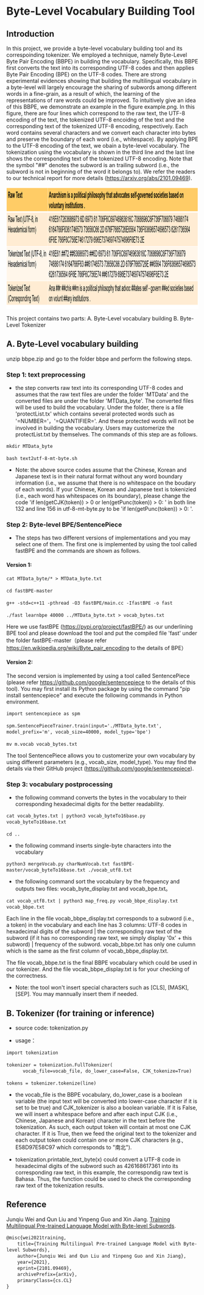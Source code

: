 # Byte-Level Vocabulary Building Tool


## Introduction

In this project, we provide a byte-level vocabulary building tool and its correspoinding tokenizer. We employed a technique, namely Byte-Level Byte Pair Encoding (BBPE) in building the vocabulary. Specifically, this BBPE first converts the text into its corresponding UTF-8 codes and then applies Byte Pair Encoding (BPE) on the UTF-8 codes. There are strong experimental evidences showing that building the multilingual vocabulary in a byte-level will largely encourage the sharing of subwords among different words in a fine-grain, as a result of which, the learning of the representations of rare words could be improved. To intuitively give an idea of this BBPE, we demonstrate an example in the figure example.png. In this figure, there are four lines which correspond to the raw text, the UTF-8 encoding of the text, the tokenized UTF-8 encoidng of the text and the corresponding text of the tokenized UTF-8 encoding, respectively. Each word contains several characters and we convert each character into bytes and preserve the boundary of each word (i.e., whitespace). By applying BPE to the UTF-8 encoding of the text, we obain a byte-level vocabulary. The tokenization using the vocabulary is shown in the third line and the last line shows the corresponding text of the tokenized UTF-8 encoding. Note that the symbol "##" denotes the subword is an trailing subword (i.e., the subword is not in beginning of the word it belongs to). We refer the readers to our technical report for more details (https://arxiv.org/abs/2101.09469).

<img src="example.png" width="1000" height="320"/>
<br />

This project contains two parts: A. Byte-Level vocabulary building B. Byte-Level Tokenizer

## A. Byte-Level vocabulary building


unzip bbpe.zip and go to the folder bbpe and perform the following steps. 

### Step 1: text preprocessing

* the step converts raw text into its corresponding UTF-8 codes and assumes that the raw text files are under the folder 'MTData' and the converted files are under the folder 'MTData_byte'. The converted files will be used to build the vocabulary. Under the folder, there is a file 'protectList.tx' which contains several protected words such as '=NUMBER='，'=QUANTIFIER='. And these protected words will not be involved in building the vocabulary. Users may customerize the protectList.txt by themselves. The commands of this step are as follows. 

```
mkdir MTData_byte

bash text2utf-8-mt-byte.sh
```

* Note: the above source codes assume that the Chinese, Korean and Japanese text is in their natural format without any word boundary information (i.e., we assume that there is no whitespace on the boudary of each words). If your Chinese, Korean and Japanese text is tokenizied (i.e., each word has whitespaces on its boundary), please change the code 'if len(getCJK(token)) > 0 or len(getPunc(token)) > 0: ' in both line 132 and line 156 in utf-8-mt-byte.py to be 'if len(getPunc(token)) > 0: '.

### Step 2: Byte-level BPE/SentencePiece

* The steps has two different versions of implementations and you may select one of them. The first one is implemented by using the tool called fastBPE and the commands are shown as follows. 

#### Version 1:

```
cat MTData_byte/* > MTData_byte.txt

cd fastBPE-master

g++ -std=c++11 -pthread -O3 fastBPE/main.cc -IfastBPE -o fast

./fast learnbpe 40000 ../MTData_byte.txt > vocab_bytes.txt
```

Here we use fastBPE (https://pypi.org/project/fastBPE/) as our underlining BPE tool and please download the tool and put the compiled file 'fast' under the folder fastBPE-master（please refer https://en.wikipedia.org/wiki/Byte_pair_encoding to the details of BPE）

#### Version 2:

The second version is implemented by using a tool called SentencePiece (please refer https://github.com/google/sentencepiece to the details of this tool). You may first install its Python package by using the command "pip install sentencepiece" and execute the following commands in Python environment. 

```
import sentencepiece as spm

spm.SentencePieceTrainer.train(input='./MTData_byte.txt', model_prefix='m', vocab_size=40000, model_type='bpe')

mv m.vocab vocab_bytes.txt

```

The tool SentencePiece allows you to customerize your own vocabulary by using different parameters (e.g., vocab_size, model_type). You may find the details via their GitHub project (https://github.com/google/sentencepiece). 

### Step 3: vocabulary postprocessing

* the following command converts the bytes in the vocabulary to their corresponding hexadecimal digits for the better readability. 

```
cat vocab_bytes.txt | python3 vocab_byteTo16base.py vocab_byteTo16base.txt

cd ..
```

* the following command inserts single-byte characters into the vocabulary 

```
python3 mergeVocab.py charNumVocab.txt fastBPE-master/vocab_byteTo16base.txt ./vocab_utf8.txt
```

* the following command sort the vocabulary by the frequency and outputs two files: vocab_byte_display.txt and vocab_bpe.txt。

```
cat vocab_utf8.txt | python3 map_freq.py vocab_bbpe_display.txt vocab_bbpe.txt
```

Each line in the file vocab_bbpe_display.txt corresponds to a subword (i.e., a token) in the vocabulary and each line has 3 columns: UTF-8 codes in hexadecimal digits of the subword | the corresponding raw text of the subword (if it has no corresponding raw text, we simply display '0x' + this subword) | frequency of the subword. vocab_bbpe.txt has only one culumn which is the same as the first column of vocab_bbpe_display.txt. 

The file vocab_bbpe.txt is the final BBPE vocabulary which could be used in our tokenizer. And the file vocab_bbpe_display.txt is for your checking of the correctness. 

* Note: the tool won't insert special characters such as [CLS], [MASK], [SEP]. You may mannually insert them if needed. 


## B. Tokenizer (for training or inference)

* source code: tokenization.py

* usage：

```
import tokenization

tokenizer = tokenization.FullTokenizer(
      vocab_file=vocab_file, do_lower_case=False, CJK_tokenize=True)

tokens = tokenizer.tokenize(line)
```

* the vocab_file is the BBPE vocabulary, do_lower_case is a boolean variable (the input text will be converted into lower-case character if it is set to be true) and CJK_tokenizer is also a boolean variable. If it is False, we will insert a whitespace before and after each input CJK (i.e., Chinese, Japanese and Korean) character in the text before the tokenization. As such, each output token will contain at most one CJK character. If it is True, then we feed the original text to the tokenizer and each output token could contain one or more CJK characters (e.g., E58D97E58C97 which corresponds to "南北"). 

* tokenization.printable_text_byte(x) could convert a UTF-8 code in hexadecimal digits of the subword such as 426168617361 into its corresponding raw text, in this example, the correspondig raw text is Bahasa. Thus, the function could be used to check the corresponding raw text of the tokenization results. 

## Reference
Junqiu Wei and Qun Liu and Yinpeng Guo and Xin Jiang.
[Training Multilingual Pre-trained Language Model with Byte-level Subwords](https://arxiv.org/abs/2004.04037).

```
@misc{wei2021training,
    title={Training Multilingual Pre-trained Language Model with Byte-level Subwords},
    author={Junqiu Wei and Qun Liu and Yinpeng Guo and Xin Jiang},
    year={2021},
    eprint={2101.09469},
    archivePrefix={arXiv},
    primaryClass={cs.CL}
}
```
